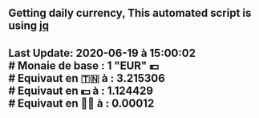## Getting daily currency, This automated script is using [jq](https://stedolan.github.io/jq/)
## Last Update:  2020-06-19 à 15:00:02 </br># Monaie de base : 1 "EUR" 💶 </br> # Equivaut en 🇹🇳 à :  3.215306 </br> # Equivaut en 💵 à : 1.124429</br> # Equivaut en 🐱‍💻 à :  0.00012
